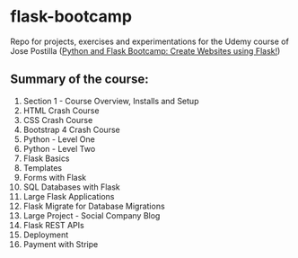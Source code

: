 # flask-bootcamp

Repo for projects, exercises and experimentations for the Udemy course of Jose Postilla ([Python and Flask Bootcamp: Create Websites using Flask!](https://www.udemy.com/course/python-and-flask-bootcamp-create-websites-using-flask))


## Summary of the course:

1. Section 1 - Course Overview, Installs and Setup
2. HTML Crash Course
3. CSS Crash Course
4. Bootstrap 4 Crash Course
5. Python - Level One
6. Python - Level Two
7. Flask Basics
8. Templates
9. Forms with Flask
10. SQL Databases with Flask
11. Large Flask Applications
12. Flask Migrate for Database Migrations
13. Large Project - Social Company Blog
14. Flask REST APIs
15. Deployment
16. Payment with Stripe